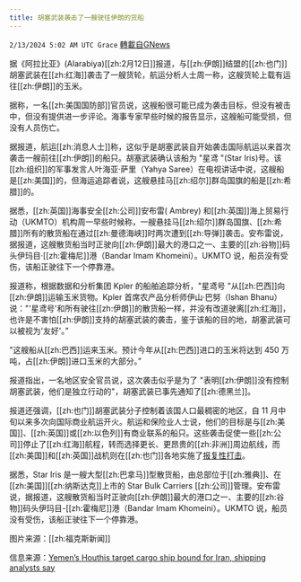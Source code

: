 ```yaml
---
title: 胡塞武装袭击了一艘驶往伊朗的货船
---
```

`2/13/2024 5:02 AM UTC Grace` [轉載自GNews](https://gnews.org/articles/2301912)

据《阿拉比亚》(Alarabiya)[[zh:2月12日]]报道，与[[zh:伊朗]]结盟的[[zh:也门]]胡塞武装在[[zh:红海]]袭击了一艘货轮，航运分析人士周一称，这艘货轮上载有运往[[zh:伊朗]]的玉米。

据称，一名[[zh:美国国防部]]官员说，这艘船很可能已成为袭击目标，但没有被击中，但没有提供进一步评论。海事专家早些时候的报告显示，这艘船可能受损，但没有人员伤亡。

据报道，航运[[zh:消息人士]]称，这似乎是胡塞武装自开始袭击国际航运以来首次袭击一艘前往[[zh:伊朗]]的船只。胡塞武装确认该船为 "星鸢 "(Star Iris)号。该[[zh:组织]]的军事发言人叶海亚·萨里（Yahya Saree）在电视讲话中说，这艘船是[[zh:美国]]的，但海运追踪者说，这艘悬挂马[[zh:绍尔]]群岛国旗的船是[[zh:希腊]]的。

据悉，[[zh:英国]]海事安全[[zh:公司]]安布雷( Ambrey) 和[[zh:英国]]海上贸易行动（UKMTO）机构周一早些时候称，一艘悬挂马[[zh:绍尔]]群岛国旗、[[zh:希腊]]所有的散货船在通过[[zh:曼德海峡]]时两次遭到[[zh:导弹]]袭击。安布雷说，据报道，这艘散货船当时正驶向[[zh:伊朗]]最大的港口之一、主要的[[zh:谷物]]码头伊玛目·[[zh:霍梅尼]]港（Bandar Imam Khomeini）。UKMTO 说，船员没有受伤，该船正驶往下一个停靠港。

报道称，根据数据和分析集团 Kpler 的船舶追踪分析，"星鸢号 "从[[zh:巴西]]向[[zh:伊朗]]运输玉米货物。Kpler 首席农产品分析师伊山·巴努（Ishan Bhanu）说："'星鸢号'和所有驶往[[zh:伊朗]]的散货船一样，并没有改道驶离[[zh:红海]]，也许是不害怕[[zh:伊朗]]支持的胡塞武装的袭击，鉴于该船的目的地，胡塞武装可以被视为'友好'。”

"这艘船从[[zh:巴西]]运来玉米。预计今年从[[zh:巴西]]进口的玉米将达到 450 万吨，占[[zh:伊朗]]进口玉米的大部分。”

报道指出，一名地区安全官员说，这次袭击似乎是为了 "表明[[zh:伊朗]]没有控制胡塞武装，他们是独立行动的"，胡塞武装已事先通知了[[zh:德黑兰]]。

报道还强调，[[zh:也门]]胡塞武装分子控制着该国人口最稠密的地区，自 11 月中旬以来多次向国际商业航运开火。航运和保险业人士说，他们的目标是与[[zh:美国]]、[[zh:英国]]或[[zh:以色列]]有商业联系的船只。这些袭击促使一些[[zh:公司]]停止了[[zh:红海]]航程，转而选择更长、更昂贵的[[zh:非洲]]周边航线，而[[zh:美国]]和[[zh:英国]]战机则在[[zh:也门]]各地实施了[报复性打击](https://gnews.org/m/2280098)。

据悉，Star Iris 是一艘大型[[zh:巴拿马]]型散货船，由总部位于[[zh:雅典]]、在[[zh:美国]][[zh:纳斯达克]]上市的 Star Bulk Carriers [[zh:公司]]管理。安布雷说，据报道，这艘散货船当时正驶向[[zh:伊朗]]最大的港口之一、主要的[[zh:谷物]]码头伊玛目\-[[zh:霍梅尼]]港（Bandar Imam Khomeini）。UKMTO 说，船员没有受伤，该船正驶往下一个停靠港。

图片来源：[[zh:福克斯新闻]]

信息来源：[Yemen’s Houthis target cargo ship bound for Iran, shipping analysts say](https://english.alarabiya.net/News/middle-east/2024/02/12/Vessel-reports-missile-attack-off-Yemen-s-coast-UK-maritime-security-agency)
